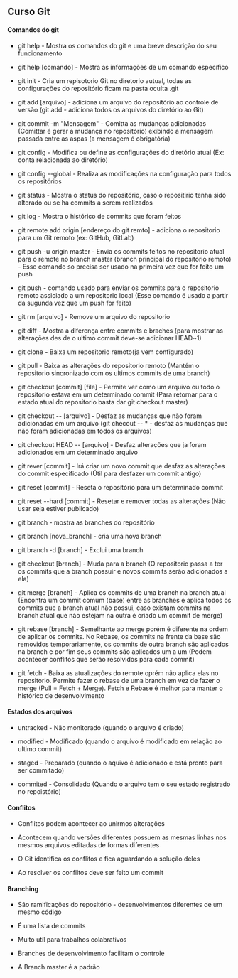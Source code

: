 ## Curso Git 

#### Comandos do git

* git help - Mostra os comandos do git e uma breve descrição do seu funcionamento

* git help [comando] - Mostra as informações de um comando específico 

* git init - Cria um repisotorio Git no diretorio autual, todas as configurações do repositório ficam na pasta oculta .git

* git add [arquivo] - adiciona um arquivo do repositório ao controle de versão (git add - adiciona todos os arquivos do diretório ao Git)

* git commit -m "Mensagem" - Comitta as mudanças adicionadas (Comittar é gerar a mudança no repositório) exibindo a mensagem passada entre as aspas (a mensagem é obrigatória)

* git config - Modifica ou define as configurações do diretório atual (Ex: conta relacionada ao diretório)

* git config --global - Realiza as modificações na configuração para todos os repositórios

* git status - Mostra o status do repositório, caso o repositirio tenha sido alterado ou se ha commits a serem realizados

* git log - Mostra o histórico de commits que foram feitos

* git remote add origin [endereço do git remto] - adiciona o repositorio para um Git remoto (ex: GitHub, GitLab)

* git push -u origin master - Envia os commits feitos no repositorio atual para o remote no branch master (branch principal do repositorio remoto) - Esse comando so precisa ser usado na primeira vez que for feito um push

* git push - comando usado para enviar os commits para o repositorio remoto assiciado a um repositorio local (Esse comando é usado a partir da sugunda vez que um push for feito) 

* git rm [arquivo] - Remove um arquivo do repositorio

* git diff - Mostra a diferença entre commits e braches (para mostrar as alterações des de o ultimo commit deve-se adicionar HEAD~1)

* git clone - Baixa um repositorio remoto(ja vem configurado)

* git pull - Baixa as alterações do repositorio remoto (Mantém o repositorio sincronizado com os ultimos commits de uma branch)

* git checkout [commit] [file] - Permite ver como um arquivo ou todo o repositorio estava em um determinado commit (Para retornar para o estado atual do repositorio basta dar git checkout master)

* git checkout -- [arquivo] - Desfaz as mudanças que não foram adicionadas em um arquivo (git checout -- * - desfaz as mudanças que não foram adicionadas em todos os arquivos)

* git checkout HEAD -- [arquivo] - Desfaz alterações que ja foram adicionados em um determinado arquivo

* git rever [commit] - Irá criar um novo commit que desfaz as alterações do commit especificado (Útil para desfazer um commit antigo)

* git reset [commit] - Reseta o repositório para um determinado commit

* git reset --hard [commit] - Resetar e remover todas as alterações (Não usar seja estiver publicado)

* git branch  - mostra as branches do repositório

* git branch [nova_branch] - cria uma nova branch

* git branch -d [branch] - Exclui uma branch

* git checkout [branch] - Muda para a branch (O repositorio passa a ter os commits que a branch possuir e novos commits serão adicionados a ela)

* git merge [branch] - Aplica os commits de uma branch na branch atual (Encontra um commit comum (base) entre as branches e aplica todos os commits que a branch atual não possui, caso existam commits na branch atual que não estejam na outra é criado um commit de merge)

* git rebase [branch] - Semelhante ao merge porém é diferente na ordem de aplicar os commits. No Rebase, os commits na frente da base são removidos temporariamente, os commits de outra branch são aplicados na branch e por fim seus commits são aplicados um  a um (Podem acontecer conflitos que serão resolvidos para cada commit) 

* git fetch - Baixa as atualizações do remote oprém não aplica elas no repositorio. Permite fazer o rebase de uma branch em vez de fazer o merge (Pull = Fetch + Merge). Fetch e Rebase é melhor para manter o histórico de desenvolvimento

#### Estados dos arquivos

* untracked - Não monitorado (quando o arquivo é criado)

* modified - Modificado (quando o arquivo é modificado em relação ao ultimo commit)

* staged - Preparado (quando o aquivo é adicionado e está pronto para ser commitado)

* commited - Consolidado (Quando o arquivo tem o seu estado registrado no repoistório)

#### Conflitos

* Conflitos podem acontecer ao unirmos alterações

* Acontecem quando versões diferentes possuem as mesmas linhas nos mesmos arquivos editadas de formas diferentes

* O Git identifica os conflitos e fica aguardando a solução deles

* Ao resolver os conflitos deve ser feito um commit

#### Branching

* São ramificações do repositório - desenvolvimentos diferentes de um mesmo código

* É uma lista de commits

* Muito util para trabalhos colabrativos

* Branches de desenvolvimento facilitam o controle

* A Branch master é a padrão



